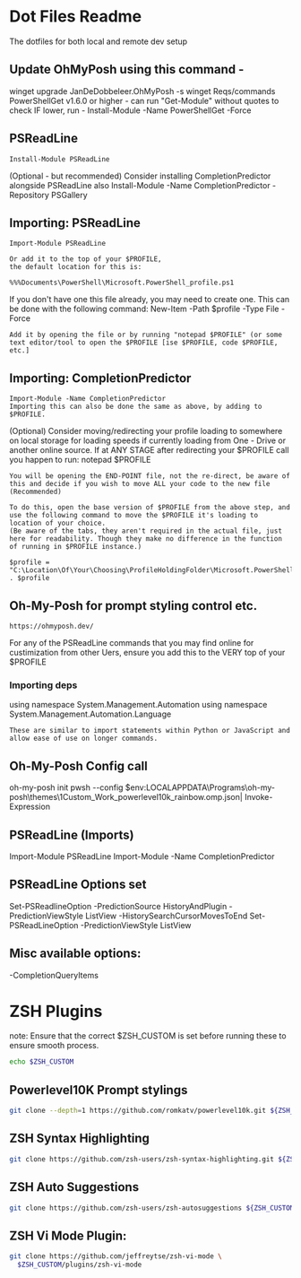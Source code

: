# Dot Files Readme

The dotfiles for both local and remote dev setup

## Update OhMyPosh using this command -

winget upgrade JanDeDobbeleer.OhMyPosh -s winget
Reqs/commands
PowerShellGet v1.6.0 or higher - can run "Get-Module" without quotes to check
IF lower, run - Install-Module -Name PowerShellGet -Force

## PSReadLine

    Install-Module PSReadLine

(Optional - but recommended) Consider installing CompletionPredictor alongside PSReadLine also
Install-Module -Name CompletionPredictor -Repository PSGallery

## Importing: PSReadLine

    Import-Module PSReadLine

    Or add it to the top of your $PROFILE,
    the default location for this is:

    %%%Documents\PowerShell\Microsoft.PowerShell_profile.ps1

If you don't have one this file already, you may need to create one.
This can be done with the following command:
New-Item -Path $profile -Type File -Force

    Add it by opening the file or by running "notepad $PROFILE" (or some text editor/tool to open the $PROFILE [ise $PROFILE, code $PROFILE, etc.]

## Importing: CompletionPredictor

    Import-Module -Name CompletionPredictor
    Importing this can also be done the same as above, by adding to $PROFILE.

(Optional) Consider moving/redirecting your profile loading to somewhere on local storage for loading speeds
if currently loading from One - Drive or another online source.
If at ANY STAGE after redirecting your $PROFILE call you happen to run:
notepad $PROFILE

    You will be opening the END-POINT file, not the re-direct, be aware of this and decide if you wish to move ALL your code to the new file (Recommended)

    To do this, open the base version of $PROFILE from the above step, and use the following command to move the $PROFILE it's loading to location of your choice.
    (Be aware of the tabs, they aren't required in the actual file, just here for readability. Though they make no difference in the function of running in $PROFILE instance.)

    $profile = "C:\Location\Of\Your\Choosing\ProfileHoldingFolder\Microsoft.PowerShell_profile.ps1"
    . $profile

## Oh-My-Posh for prompt styling control etc.

    https://ohmyposh.dev/

For any of the PSReadLine commands that you may find online for custimization from other Uers, ensure you add this to the VERY top of your $PROFILE

### Importing deps

using namespace System.Management.Automation
using namespace System.Management.Automation.Language

    These are similar to import statements within Python or JavaScript and allow ease of use on longer commands.

## Oh-My-Posh Config call

oh-my-posh init pwsh --config $env:LOCALAPPDATA\Programs\oh-my-posh\themes\1Custom_Work_powerlevel10k_rainbow.omp.json| Invoke-Expression

## PSReadLine (Imports)

Import-Module PSReadLine
Import-Module -Name CompletionPredictor

## PSReadLine Options set

Set-PSReadlineOption -PredictionSource HistoryAndPlugin -PredictionViewStyle ListView -HistorySearchCursorMovesToEnd
Set-PSReadLineOption -PredictionViewStyle ListView

## Misc available options:

-CompletionQueryItems

# ZSH Plugins

note: Ensure that the correct $ZSH_CUSTOM is set before running these to ensure smooth process.

```bash
echo $ZSH_CUSTOM
```

## Powerlevel10K Prompt stylings

```bash
git clone --depth=1 https://github.com/romkatv/powerlevel10k.git ${ZSH_CUSTOM:-$HOME/.oh-my-zsh/custom}/themes/powerlevel10k
```

## ZSH Syntax Highlighting

```bash
git clone https://github.com/zsh-users/zsh-syntax-highlighting.git ${ZSH_CUSTOM:-~/.oh-my-zsh/custom}/plugins/zsh-syntax-highlighting
```

## ZSH Auto Suggestions

```bash
git clone https://github.com/zsh-users/zsh-autosuggestions ${ZSH_CUSTOM:-~/.oh-my-zsh/custom}/plugins/zsh-autosuggestions
```

## ZSH Vi Mode Plugin:

```bash
git clone https://github.com/jeffreytse/zsh-vi-mode \
  $ZSH_CUSTOM/plugins/zsh-vi-mode
```

